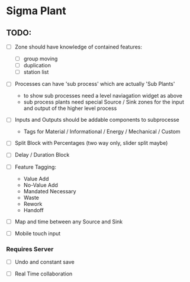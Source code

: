 # Sigma Plant

## TODO:

- [ ] Zone should have knowledge of contained features:
  - [ ] group moving
  - [ ] duplication
  - [ ] station list

- [ ] Processes can have 'sub process' which are actually 'Sub Plants'
  - to show sub processes need a level naviagation widget as above 
  - sub process plants need special Source / Sink zones for the input and output of the higher level process

- [ ] Inputs and Outputs should be addable components to subprocesse
  - Tags for Material / Informational /  Energy / Mechanical / Custom

- [ ] Split Block with Percentages (two way only, slider split maybe)

- [ ] Delay / Duration Block 

- [ ] Feature Tagging:
  - Value Add
  - No-Value Add
  - Mandated Necessary
  - Waste
  - Rework
  - Handoff

- [ ] Map and time between any Source and Sink

- [ ] Mobile touch input


### Requires Server
- [ ] Undo and constant save 
- [ ] Real Time collaboration 


